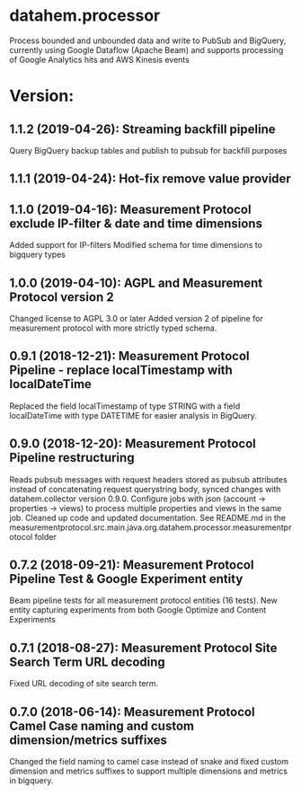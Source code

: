 # datahem.processor
Process bounded and unbounded data and write to PubSub and BigQuery, currently using Google Dataflow (Apache Beam) and supports processing of Google Analytics hits and AWS Kinesis events

# Version:
## 1.1.2 (2019-04-26): Streaming backfill pipeline
Query BigQuery backup tables and publish to pubsub for backfill purposes

## 1.1.1 (2019-04-24): Hot-fix remove value provider 

## 1.1.0 (2019-04-16):  Measurement Protocol exclude IP-filter & date and time dimensions
Added support for IP-filters
Modified schema for time dimensions to bigquery types

## 1.0.0 (2019-04-10): AGPL and Measurement Protocol version 2
Changed license to AGPL 3.0 or later
Added version 2 of pipeline for measurement protocol with more strictly typed schema.

## 0.9.1 (2018-12-21): Measurement Protocol Pipeline - replace localTimestamp with localDateTime
Replaced the field localTimestamp of type STRING with a field localDateTime with type DATETIME for easier analysis in BigQuery. 

## 0.9.0 (2018-12-20): Measurement Protocol Pipeline restructuring
Reads pubsub messages with request headers stored as pubsub attributes instead of concatenating request querystring body, synced changes with datahem.collector version 0.9.0.
Configure jobs with json (account -> properties -> views) to process multiple properties and views in the same job.
Cleaned up code and updated documentation. See README.md in the measurementprotocol.src.main.java.org.datahem.processor.measurementprotocol folder

## 0.7.2 (2018-09-21): Measurement Protocol Pipeline Test & Google Experiment entity
Beam pipeline tests for all measurement protocol entities (16 tests).
New entity capturing experiments from both Google Optimize and Content Experiments

## 0.7.1 (2018-08-27): Measurement Protocol Site Search Term URL decoding
Fixed URL decoding of site search term.

## 0.7.0 (2018-06-14): Measurement Protocol Camel Case naming and custom dimension/metrics suffixes
Changed the field naming to camel case instead of snake and fixed custom dimension and metrics suffixes to support multiple dimensions and metrics in bigquery.